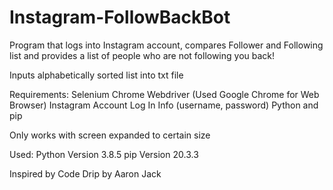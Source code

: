 # Instagram-FollowBackBot

Program that logs into Instagram account, compares Follower and Following list and provides a list of people who are not following you back!

Inputs alphabetically sorted list into txt file 

Requirements:
Selenium
Chrome Webdriver (Used Google Chrome for Web Browser)
Instagram Account Log In Info (username, password)
Python and pip

Only works with screen expanded to certain size

Used:
Python Version 3.8.5
pip Version 20.3.3

Inspired by Code Drip by Aaron Jack
